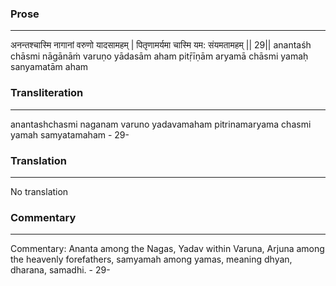 ### Prose 
 --- 
अनन्तश्चास्मि नागानां वरुणो यादसामहम् |
पितृणामर्यमा चास्मि यम: संयमतामहम् || 29||
anantaśh chāsmi nāgānāṁ varuṇo yādasām aham
pitṝīṇām aryamā chāsmi yamaḥ sanyamatām aham

### Transliteration 
 --- 
anantashchasmi naganam varuno yadavamaham pitrinamaryama chasmi yamah samyatamaham - 29-

### Translation 
 --- 
No translation

### Commentary 
 --- 
Commentary: Ananta among the Nagas, Yadav within Varuna, Arjuna among the heavenly forefathers, samyamah among yamas, meaning dhyan, dharana, samadhi. - 29-